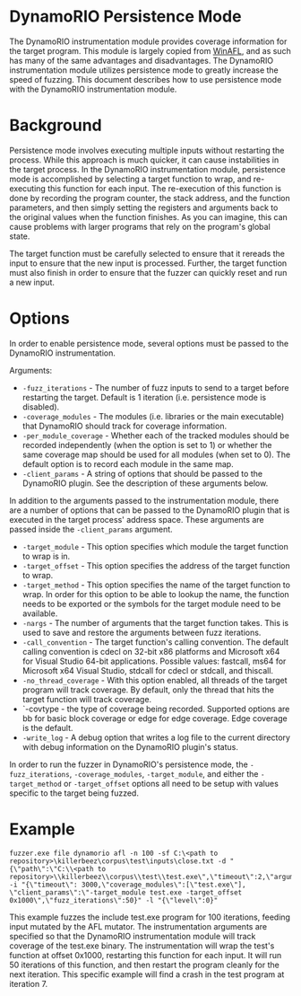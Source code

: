 # DynamoRIO Persistence Mode

The DynamoRIO instrumentation module provides coverage information for the
target program.  This module is largely copied from
[WinAFL](https://github.com/ivanfratric/winafl), and as such has many of the
same advantages and disadvantages.  The DynamoRIO instrumentation module
utilizes persistence mode to greatly increase the speed of fuzzing.  This
document describes how to use persistence mode with the DynamoRIO
instrumentation module.

# Background

Persistence mode involves executing multiple inputs without restarting the
process.  While this approach is much quicker, it can cause instabilities in the
target process.  In the DynamoRIO instrumentation module, persistence mode is
accomplished by selecting a target function to wrap, and re-executing this
function for each input.  The re-execution of this function is done by recording
the program counter, the stack address, and the function parameters, and then
simply setting the registers and arguments back to the original values when the
function finishes.  As you can imagine, this can cause problems with larger
programs that rely on the program's global state.

The target function must be carefully selected to ensure that it rereads the
input to ensure that the new input is processed.  Further, the target function
must also finish in order to ensure that the fuzzer can quickly reset and run a
new input.

# Options

In order to enable persistence mode, several options must be passed to the
DynamoRIO instrumentation.

Arguments:

* `-fuzz_iterations` - The number of fuzz inputs to send to a target before
restarting the target.  Default is 1 iteration (i.e. persistence mode is
disabled).
* `-coverage_modules` - The modules (i.e. libraries or the main executable) that
DynamoRIO should track for coverage information.
* `-per_module_coverage` - Whether each of the tracked modules should be recorded
independently (when the option is set to 1) or whether the same coverage map
should be used for all modules (when set to 0).  The default option is to record
each module in the same map.
* `-client_params` - A string of options that should be passed to the DynamoRIO
plugin. See the description of these arguments below.

In addition to the arguments passed to the instrumentation module, there are a
number of options that can be passed to the DynamoRIO plugin that is executed in
the target process' address space.  These arguments are passed inside the
`-client_params` argument.

* `-target_module` - This option specifies which module the target function to
wrap is in.
* `-target_offset` - This option specifies the address of the target function to
wrap.
* `-target_method` - This option specifies the name of the target function to
wrap.  In order for this option to be able to lookup the name, the function
needs to be exported or the symbols for the target module need to be available.
* `-nargs` - The number of arguments that the target function takes.  This is used
to save and restore the arguments between fuzz iterations.
* `-call_convention` - The target function's calling convention.  The default
calling convention is cdecl on 32-bit x86 platforms and Microsoft x64 for
Visual Studio 64-bit applications. Possible values: fastcall, ms64 for Microsoft
x64 Visual Studio, stdcall for cdecl or stdcall, and thiscall.
* `-no_thread_coverage` - With this option enabled, all threads of the target
program will track coverage.  By default, only the thread that hits the target
function will track coverage.
* `-covtype - the type of coverage being recorded. Supported options are bb for
basic block coverage or edge for edge coverage.  Edge coverage is the default.
* `-write_log` - A debug option that writes a log file to the current directory
with debug information on the DynamoRIO plugin's status.

In order to run the fuzzer in DynamoRIO's persistence mode, the
`-fuzz_iterations`, `-coverage_modules`, `-target_module`, and either the
`-target_method` or `-target_offset` options all need to be setup with values
specific to the target being fuzzed.

# Example

```
fuzzer.exe file dynamorio afl -n 100 -sf C:\<path to repository>\killerbeez\corpus\test\inputs\close.txt -d "{\"path\":\"C:\\<path to repository>\\killerbeez\\corpus\\test\\test.exe\",\"timeout\":2,\"arguments\":\"@@\"}" -i "{\"timeout\": 3000,\"coverage_modules\":[\"test.exe\"], \"client_params\":\"-target_module test.exe -target_offset 0x1000\",\"fuzz_iterations\":50}" -l "{\"level\":0}"
```

This example fuzzes the include test.exe program for 100 iterations, feeding
input mutated by the AFL mutator.  The instrumentation arguments are specified
so that the DynamoRIO instrumentation module will track coverage of the test.exe
binary.  The instrumentation will wrap the test's function at offset 0x1000,
restarting this function for each input.  It will run 50 iterations of this
function, and then restart the program cleanly for the next iteration.  This
specific example will find a crash in the test program at iteration 7.

